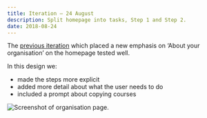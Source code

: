 ```yaml
---
title: Iteration – 24 August
description: Split homepage into tasks, Step 1 and Step 2.
date: 2018-08-24
---
```


The [previous iteration](/publish-teacher-training-courses/iteration-aug-23) which placed a new emphasis on ‘About your organisation’ on the homepage tested well.

In this design we:

* made the steps more explicit
* added more detail about what the user needs to do
* included a prompt about copying courses

![Screenshot of organisation page.](organisation.png "Organisation")

